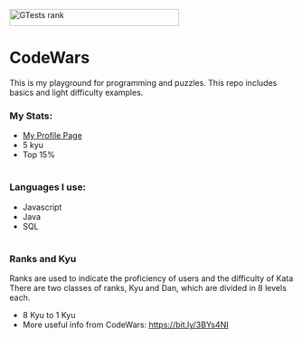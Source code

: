 <a href="#"><img src="https://www.codewars.com/users/GTests/badges/large" alt="GTests rank" width="300" height="30"></a>

# CodeWars

This is my playground for programming and puzzles. This repo includes basics and light difficulty examples.

### My Stats:

- <a onclick="window.open(this.href,'_blank');return false;" href="https://www.codewars.com/users/GTests">My Profile Page</a>
- 5 kyu
- Top 15%

#

### Languages I use:

- Javascript
- Java
- SQL

#

### Ranks and Kyu

Ranks are used to indicate the proficiency of users and the difficulty of Kata\
There are two classes of ranks, Kyu and Dan, which are divided in 8 levels each.

- 8 Kyu to 1 Kyu
- More useful info from CodeWars: https://bit.ly/3BYs4NI
